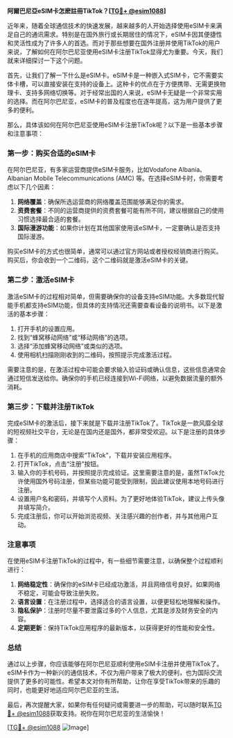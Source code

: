 **阿爾巴尼亞eSIM卡怎麽註冊TikTok？[[TG💪+ @esim1088](https://t.me/s/esim1088)]**

近年来，随着全球通信技术的快速发展，越来越多的人开始选择使用eSIM卡来满足自己的通讯需求。特别是在国外旅行或长期居住的情况下，eSIM卡因其便捷性和灵活性成为了许多人的首选。而对于那些想要在国外注册并使用TikTok的用户来说，了解如何在阿尔巴尼亚使用eSIM卡注册TikTok显得尤为重要。今天，我们就来详细探讨一下这个问题。

首先，让我们了解一下什么是eSIM卡。eSIM卡是一种嵌入式SIM卡，它不需要实体卡槽，可以直接安装在支持的设备上。这种卡的优点在于方便携带、无需更换物理卡、支持多网络切换等。对于经常出国的人来说，eSIM卡无疑是一个非常实用的选择。而在阿尔巴尼亚，eSIM卡的普及程度也在逐年提高，这为用户提供了更多的便利。

那么，具体该如何在阿尔巴尼亚使用eSIM卡注册TikTok呢？以下是一些基本步骤和注意事项：

### 第一步：购买合适的eSIM卡

在阿尔巴尼亚，有多家运营商提供eSIM卡服务，比如Vodafone Albania、Albanian Mobile Telecommunications (AMC) 等。在选择eSIM卡时，你需要考虑以下几个因素：

1. **网络覆盖**：确保所选运营商的网络覆盖范围能够满足你的需求。
2. **资费套餐**：不同的运营商提供的资费套餐可能有所不同，建议根据自己的使用习惯选择最合适的套餐。
3. **国际漫游功能**：如果你计划在其他国家使用该eSIM卡，一定要确认是否支持国际漫游。

购买eSIM卡的方式也很简单，通常可以通过官方网站或者授权经销商进行购买。购买后，你会收到一个二维码，这个二维码就是激活eSIM卡的关键。

### 第二步：激活eSIM卡

激活eSIM卡的过程相对简单，但需要确保你的设备支持eSIM功能。大多数现代智能手机都支持eSIM功能，但具体的支持情况还需要查看设备的说明书。以下是激活的基本步骤：

1. 打开手机的设置应用。
2. 找到“蜂窝移动网络”或“移动网络”的选项。
3. 选择“添加蜂窝移动网络”或类似的选项。
4. 使用相机扫描刚刚收到的二维码，按照提示完成激活过程。

需要注意的是，在激活过程中可能会要求输入验证码或确认信息，这些信息通常会通过短信发送给你。确保你的手机已经连接到Wi-Fi网络，以避免数据流量的额外消耗。

### 第三步：下载并注册TikTok

完成eSIM卡的激活后，接下来就是下载并注册TikTok了。TikTok是一款风靡全球的短视频社交平台，无论是在国内还是国外，都非常受欢迎。以下是注册的具体步骤：

1. 在手机的应用商店中搜索“TikTok”，下载并安装应用程序。
2. 打开TikTok，点击“注册”按钮。
3. 输入你的手机号码，并按照提示完成验证。这里需要注意的是，虽然TikTok允许使用国外号码注册，但某些功能可能受到限制，因此建议使用本地号码进行注册。
4. 设置用户名和密码，并填写个人资料。为了更好地体验TikTok，建议上传头像并填写简介。
5. 完成注册后，你可以开始浏览视频、关注感兴趣的创作者，并与其他用户互动。

### 注意事项

在使用eSIM卡注册TikTok的过程中，有一些细节需要注意，以确保整个过程顺利进行：

1. **网络稳定性**：确保你的eSIM卡已经成功激活，并且网络信号良好。如果网络不稳定，可能会导致注册失败。
2. **语言设置**：在注册过程中，选择适合的语言设置，以便更轻松地理解和操作。
3. **隐私保护**：注册时尽量不要泄露过多的个人信息，尤其是涉及财务安全的内容。
4. **定期更新**：保持TikTok应用程序的最新版本，以获得更好的性能和安全性。

### 总结

通过以上步骤，你应该能够在阿尔巴尼亚顺利使用eSIM卡注册并使用TikTok了。eSIM卡作为一种新兴的通信技术，不仅为用户带来了极大的便利，也为国际交流提供了更多的可能性。希望本文对你有所帮助，让你在享受TikTok带来的乐趣的同时，也能更好地适应阿尔巴尼亚的生活。

最后，再次提醒大家，如果你有任何疑问或需要进一步的帮助，可以随时联系[TG💪+ @esim1088](https://t.me/s/esim1088)获取支持。祝你在阿尔巴尼亚的生活愉快！

[[TG💪+ @esim1088](https://t.me/s/esim1088) ![Image](https://i.postimg.cc/4NQfJmqS/Snipaste-2025-05-13-00-14-12.png)]